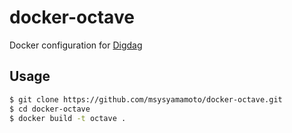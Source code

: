 # docker-octave
Docker configuration for [Digdag](https://www.digdag.io/)

## Usage

```bash
$ git clone https://github.com/msysyamamoto/docker-octave.git
$ cd docker-octave
$ docker build -t octave .
```